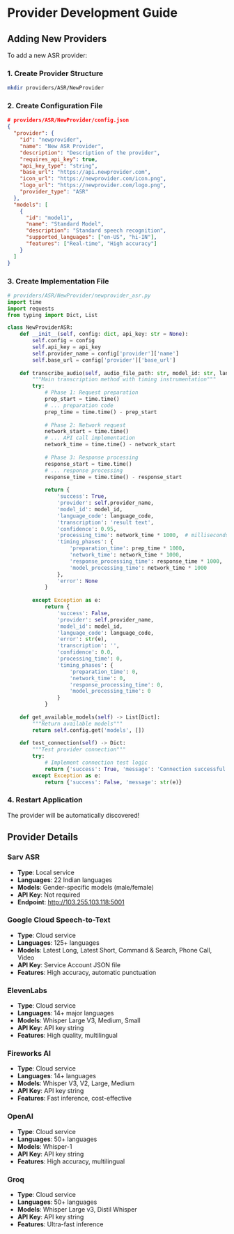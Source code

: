 # Provider Development Guide

## Adding New Providers

To add a new ASR provider:

### 1. Create Provider Structure
```bash
mkdir providers/ASR/NewProvider
```

### 2. Create Configuration File
```json
# providers/ASR/NewProvider/config.json
{
  "provider": {
    "id": "newprovider",
    "name": "New ASR Provider", 
    "description": "Description of the provider",
    "requires_api_key": true,
    "api_key_type": "string",
    "base_url": "https://api.newprovider.com",
    "icon_url": "https://newprovider.com/icon.png",
    "logo_url": "https://newprovider.com/logo.png",
    "provider_type": "ASR"
  },
  "models": [
    {
      "id": "model1",
      "name": "Standard Model",
      "description": "Standard speech recognition",
      "supported_languages": ["en-US", "hi-IN"],
      "features": ["Real-time", "High accuracy"]
    }
  ]
}
```

### 3. Create Implementation File
```python
# providers/ASR/NewProvider/newprovider_asr.py
import time
import requests
from typing import Dict, List

class NewProviderASR:
    def __init__(self, config: dict, api_key: str = None):
        self.config = config
        self.api_key = api_key
        self.provider_name = config['provider']['name']
        self.base_url = config['provider']['base_url']
    
    def transcribe_audio(self, audio_file_path: str, model_id: str, language_code: str) -> Dict:
        """Main transcription method with timing instrumentation"""
        try:
            # Phase 1: Request preparation
            prep_start = time.time()
            # ... preparation code
            prep_time = time.time() - prep_start
            
            # Phase 2: Network request  
            network_start = time.time()
            # ... API call implementation
            network_time = time.time() - network_start
            
            # Phase 3: Response processing
            response_start = time.time()
            # ... response processing
            response_time = time.time() - response_start
            
            return {
                'success': True,
                'provider': self.provider_name,
                'model_id': model_id,
                'language_code': language_code,
                'transcription': 'result text',
                'confidence': 0.95,
                'processing_time': network_time * 1000,  # milliseconds
                'timing_phases': {
                    'preparation_time': prep_time * 1000,
                    'network_time': network_time * 1000, 
                    'response_processing_time': response_time * 1000,
                    'model_processing_time': network_time * 1000
                },
                'error': None
            }
            
        except Exception as e:
            return {
                'success': False,
                'provider': self.provider_name,
                'model_id': model_id,
                'language_code': language_code,
                'error': str(e),
                'transcription': '',
                'confidence': 0.0,
                'processing_time': 0,
                'timing_phases': {
                    'preparation_time': 0,
                    'network_time': 0,
                    'response_processing_time': 0,
                    'model_processing_time': 0
                }
            }
    
    def get_available_models(self) -> List[Dict]:
        """Return available models"""
        return self.config.get('models', [])
    
    def test_connection(self) -> Dict:
        """Test provider connection"""
        try:
            # Implement connection test logic
            return {'success': True, 'message': 'Connection successful'}
        except Exception as e:
            return {'success': False, 'message': str(e)}
```

### 4. Restart Application
The provider will be automatically discovered!

## Provider Details

### Sarv ASR
- **Type**: Local service
- **Languages**: 22 Indian languages
- **Models**: Gender-specific models (male/female)
- **API Key**: Not required
- **Endpoint**: http://103.255.103.118:5001

### Google Cloud Speech-to-Text
- **Type**: Cloud service
- **Languages**: 125+ languages
- **Models**: Latest Long, Latest Short, Command & Search, Phone Call, Video
- **API Key**: Service Account JSON file
- **Features**: High accuracy, automatic punctuation

### ElevenLabs
- **Type**: Cloud service
- **Languages**: 14+ major languages  
- **Models**: Whisper Large V3, Medium, Small
- **API Key**: API key string
- **Features**: High quality, multilingual

### Fireworks AI
- **Type**: Cloud service
- **Languages**: 14+ languages
- **Models**: Whisper V3, V2, Large, Medium
- **API Key**: API key string
- **Features**: Fast inference, cost-effective

### OpenAI
- **Type**: Cloud service
- **Languages**: 50+ languages
- **Models**: Whisper-1
- **API Key**: API key string
- **Features**: High accuracy, multilingual

### Groq
- **Type**: Cloud service
- **Languages**: 50+ languages
- **Models**: Whisper Large v3, Distil Whisper
- **API Key**: API key string
- **Features**: Ultra-fast inference